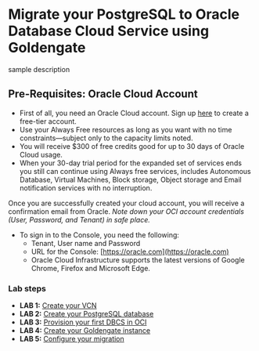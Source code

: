 # Migrate your PostgreSQL to Oracle Database Cloud Service using Goldengate 

sample description

## Pre-Requisites: Oracle Cloud Account
- First of all, you need an Oracle Cloud account. Sign up [here](https://oracle.com/free) to create a free-tier account. 
- Use your Always Free resources as long as you want with no time constraints—subject only to the capacity limits noted. 
- You will receive $300 of free credits good for up to 30 days of Oracle Cloud usage. 
- When your 30-day trial period for the expanded set of services ends you still can continue using Always free services, includes Autonomous Database, Virtual Machines, Block storage, Object storage and Email notification services with no interruption.

Once you are successfully created your cloud account, you will receive a confirmation email from Oracle.
*Note down your OCI account credentials (User, Password, and Tenant) in safe place.*
- To sign in to the Console, you need the following:
  - Tenant, User name and Password
  - URL for the Console: [https://oracle.com](https://oracle.com)
  - Oracle Cloud Infrastructure supports the latest versions of Google Chrome, Firefox and Microsoft Edge.

### Lab steps

- **LAB 1:** [Create your VCN](/step1.md)
- **LAB 2:** [Create your PostgreSQL database](/step2.md)
- **LAB 3:** [Provision your first DBCS in OCI](/step3.md)
- **LAB 4:** [Create your Goldengate instance](/step4.md)
- **LAB 5:** [Configure your migration](/step5.md)
